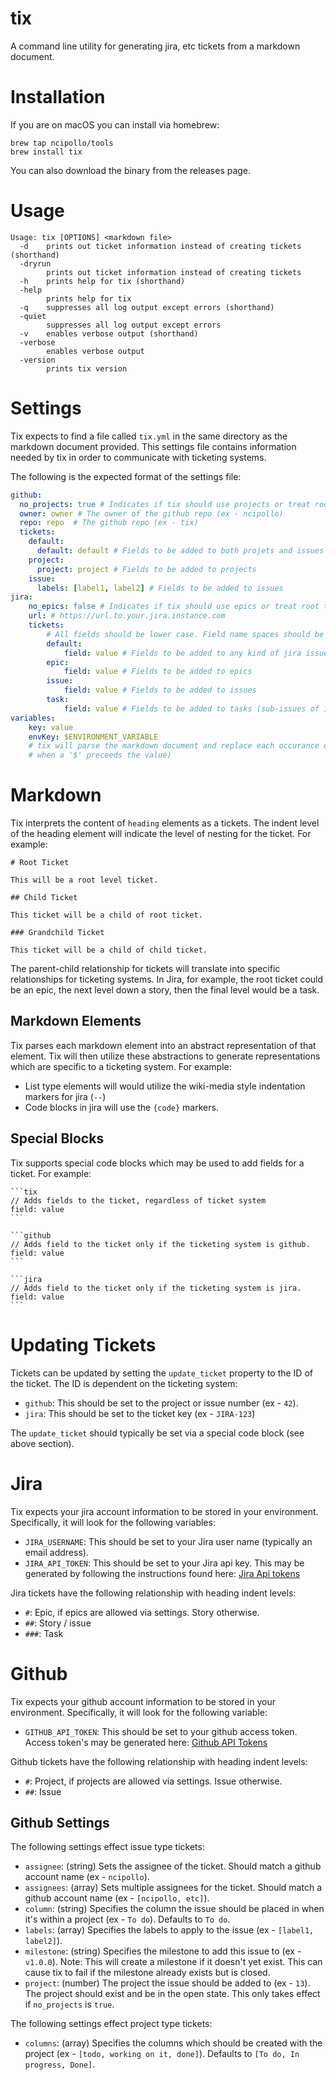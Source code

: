 # tix
A command line utility for generating jira, etc tickets from a markdown document.

# Installation
If you are on macOS you can install via homebrew:
```
brew tap ncipollo/tools
brew install tix
```

You can also download the binary from the releases page.

# Usage
```
Usage: tix [OPTIONS] <markdown file> 
  -d	prints out ticket information instead of creating tickets (shorthand)
  -dryrun
    	prints out ticket information instead of creating tickets
  -h	prints help for tix (shorthand)
  -help
    	prints help for tix
  -q	suppresses all log output except errors (shorthand)
  -quiet
    	suppresses all log output except errors
  -v	enables verbose output (shorthand)
  -verbose
    	enables verbose output
  -version
    	prints tix version
```

# Settings

Tix expects to find a file called `tix.yml` in the same directory as the markdown document provided. This settings
file contains information needed by tix in order to communicate with ticketing systems.

The following is the expected format of the settings file:
```yml
github:
  no_projects: true # Indicates if tix should use projects or treat root tickets as issues. Defaults to false.
  owner: owner # The owner of the github repo (ex - ncipollo)
  repo: repo  # The github repo (ex - tix)
  tickets:
    default: 
      default: default # Fields to be added to both projets and issues
    project:
      project: project # Fields to be added to projects
    issue:
      labels: [label1, label2] # Fields to be added to issues
jira:
    no_epics: false # Indicates if tix should use epics or treat root tickets as stories / issues. Defaults to false. 
    url: # https://url.to.your.jira.instance.com
    tickets: 
        # All fields should be lower case. Field name spaces should be included (ex- epic name)
        default:
            field: value # Fields to be added to any kind of jira issue
        epic:
            field: value # Fields to be added to epics
        issue:
            field: value # Fields to be added to issues
        task: 
            field: value # Fields to be added to tasks (sub-issues of issues)
variables:
    key: value
    envKey: $ENVIRONMENT_VARIABLE
    # tix will parse the markdown document and replace each occurance of "key" with it's value (or environment variable
    # when a '$' preceeds the value)  
``` 

# Markdown

Tix interprets the content of `heading` elements as a tickets. The indent level of the heading element will indicate the
level of nesting for the ticket. For example:
```
# Root Ticket

This will be a root level ticket.

## Child Ticket

This ticket will be a child of root ticket.

### Grandchild Ticket

This ticket will be a child of child ticket.

``` 

The parent-child relationship for tickets will translate into specific relationships for ticketing systems. In Jira,
for example, the root ticket could be an epic, the next level down a story, then the final level would be a task.

## Markdown Elements

Tix parses each markdown element into an abstract representation of that element. Tix will then utilize these 
abstractions to generate representations which are specific to a ticketing system. For example:
- List type elements will would utilize the wiki-media style indentation markers for jira (`--`)
- Code blocks in jira will use the `{code}` markers.

## Special Blocks
Tix supports special code blocks which may be used to add fields for a ticket. For example:

    ```tix
    // Adds fields to the ticket, regardless of ticket system
    field: value
    ```

    ```github
    // Adds field to the ticket only if the ticketing system is github.
    field: value
    ```
    
    ```jira
    // Adds field to the ticket only if the ticketing system is jira.
    field: value
    ```

# Updating Tickets
Tickets can be updated by setting the `update_ticket` property to the ID of the ticket. The ID is dependent on the ticketing system:
- `github`: This should be set to the project or issue number (ex - `42`).
- `jira`: This should be set to the ticket key (ex - `JIRA-123`)

The `update_ticket` should typically be set via a special code block (see above section).

# Jira
Tix expects your jira account information to be stored in your environment. Specifically, it will look for the following
variables:  

- `JIRA_USERNAME`: This should be set to your Jira user name (typically an email address).
- `JIRA_API_TOKEN`: This should be set to your Jira api key. This may be generated by following the instructions found
here: [Jira Api tokens](https://confluence.atlassian.com/cloud/api-tokens-938839638.html)

Jira tickets have the following relationship with heading indent levels:
- `#`: Epic, if epics are allowed via settings. Story otherwise.
- `##`: Story / issue
- `###`: Task

# Github
Tix expects your github account information to be stored in your environment. Specifically, it will look for the following variable:

- `GITHUB_API_TOKEN`: This should be set to your github access token. Access token's may be generated here: [Github API Tokens](https://github.com/settings/tokens)

Github tickets have the following relationship with heading indent levels:
- `#`: Project, if projects are allowed via settings. Issue otherwise.
- `##`: Issue

## Github Settings
The following settings effect issue type tickets:

- `assignee`: (string) Sets the assignee of the ticket. Should match a github account name (ex - `ncipollo`).
- `assignees`: (array) Sets multiple assignees for the ticket. Should match a github account name (ex - `[ncipollo, etc]`).
- `column`: (string) Specifies the column the issue should be placed in when it's within a project (ex - `To do`). Defaults to `To do`.
- `labels`: (array) Specifies the labels to apply to the issue (ex - `[label1, label2]`).
- `milestone`: (string) Specifies the milestone to add this issue to (ex - `v1.0.0`). Note: This will create a milestone if it doesn't yet exist. This can cause tix to fail if the milestone already exists but is closed.
- `project`: (number) The project the issue should be added to (ex - `13`). The project should exist and be in the open state. This only takes effect if `no_projects` is `true`.

The following settings effect project type tickets:
- `columns`: (array) Specifies the columns which should be created with the project (ex - `[todo, working on it, done]`). Defaults to `[To do, In progress, Done]`.

